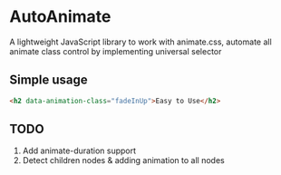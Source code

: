 # AutoAnimate
A lightweight JavaScript library to work with animate.css, automate all animate class control by implementing universal selector


## Simple usage

``` html
<h2 data-animation-class="fadeInUp">Easy to Use</h2>
```


## TODO
1. Add animate-duration support
2. Detect children nodes & adding animation to all nodes
